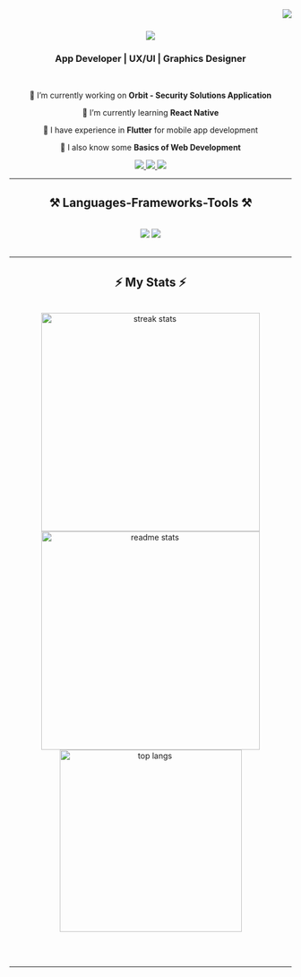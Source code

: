 <img align="right" src="https://visitor-badge.laobi.icu/badge?page_id=malikfahad7.malikfahad7" />

<h1 align="center">
    <img src="https://readme-typing-svg.herokuapp.com/?color=FF914C&font=Righteous&size=35&center=true&vCenter=true&width=500&height=70&duration=4000&lines=Hi+There!+👋;+I'm+Fahad+Malik!;" />
</h1>
<h3 align="center">App Developer | UX/UI | Graphics Designer </h3>

<br/>

<div align="center">
 
 🚀 I’m currently working on **Orbit - Security Solutions Application**
 
 🔸 I’m currently learning **React Native**
 
 🔸 I have experience in **Flutter** for mobile app development

 🔸 I also know some **Basics of Web Development**

 </div>
 
<div align="center"> 
  <a href="mailto:fahadmalik70890@gmail.com">
    <img src="https://img.shields.io/badge/Gmail-333333?style=for-the-badge&logo=gmail&logoColor=orange" />
  </a>
  <a href="https://linkedin.com/in/fahadmalik7/">
    <img src="https://img.shields.io/badge/LinkedIn-0077B5?style=for-the-badge&logo=linkedin&logoColor=white" target="_blank" />
  </a>
  <a href="https://www.behance.net/fahadmalik57">
     <img src="https://img.shields.io/badge/Behance-053CF7?style=for-the-badge&logo=behance&logoColor=white"/> <!-- sqlite, safari, google-chrome are other good icon options -->
  </a>
</div>

 <hr/>
 
<h2 align="center">⚒️ Languages-Frameworks-Tools ⚒️</h2>
<br/>
<div align="center">
    <img src="https://skillicons.dev/icons?i=flutter,react,bootstrap,html,css,vscode,github,figma,tailwind,git" />
    <img src="https://skillicons.dev/icons?i=nodejs,python,javascript,typescript,express,firebase,mongodb,c,mysql" /><br>
</div>

<br/>
<hr/>

<h2 align="center">⚡ My Stats ⚡</h2>
<br>
<div align=center>
  <img width=390 src="https://github-readme-streak-stats-salesp07.vercel.app/?user=salesp07&count_private=true&theme=react&border_radius=10" alt="streak stats"/>
  <img width=390 src="https://github-readme-stats-salesp07.vercel.app/api?username=salesp07&count_private=true&show_icons=true&theme=react&rank_icon=github&border_radius=10" alt="readme stats" />
  <br/>
  <img width=325 align="center" src="https://github-readme-stats-salesp07.vercel.app/api/top-langs/?username=malikfahad7&hide=HTML&langs_count=8&layout=compact&theme=react&border_radius=10&size_weight=0.5&count_weight=0.5&exclude_repo=github-readme-stats" alt="top langs" />
</div>

<br/><br/>

<hr/>

<br/>

